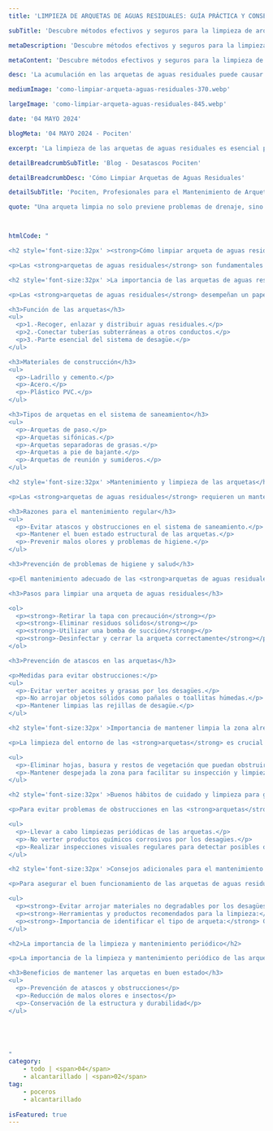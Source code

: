 ```yaml
---
title: 'LIMPIEZA DE ARQUETAS DE AGUAS RESIDUALES: GUÍA PRÁCTICA Y CONSEJOS'

subTitle: 'Descubre métodos efectivos y seguros para la limpieza de arquetas de aguas residuales'

metaDescription: 'Descubre métodos efectivos y seguros para la limpieza de arquetas de aguas residuales. Aprende a mantener tu sistema de drenaje eficiente con nuestra guía práctica y profesional'

metaContent: 'Descubre métodos efectivos y seguros para la limpieza de arquetas de aguas residuales. Aprende a mantener tu sistema de drenaje eficiente con nuestra guía práctica y profesional'

desc: 'La acumulación en las arquetas de aguas residuales puede causar graves problemas de obstrucción y malos olores, poniendo en riesgo tanto la eficiencia del sistema de drenaje como la salud pública'

mediumImage: 'como-limpiar-arqueta-aguas-residuales-370.webp'

largeImage: 'como-limpiar-arqueta-aguas-residuales-845.webp'

date: '04 MAYO 2024'

blogMeta: '04 MAYO 2024 - Pociten'

excerpt: 'La limpieza de las arquetas de aguas residuales es esencial para prevenir obstrucciones y malos olores. Este breve resumen te introduce a técnicas de limpieza que protegen tu hogar y el medio ambiente.'

detailBreadcrumbSubTitle: 'Blog - Desatascos Pociten'

detailBreadcrumbDesc: 'Cómo Limpiar Arquetas de Aguas Residuales'

detailSubTitle: 'Pociten, Profesionales para el Mantenimiento de Arquetas'

quote: "Una arqueta limpia no solo previene problemas de drenaje, sino que también asegura un entorno más saludable para todos. – Pociten"



htmlCode: "

<h2 style='font-size:32px' ><strong>Cómo limpiar arqueta de aguas residuales:</strong> Guía práctica y consejos - Pociten</h2>

<p>Las <strong>arquetas de aguas residuales</strong> son fundamentales en el sistema de saneamiento. Su limpieza y mantenimiento regular previenen problemas de higiene y obstrucciones. Es importante seguir pasos como <strong>retirar la tapa con precaución</strong>, <strong>eliminar residuos sólidos</strong>, utilizar una <strong>bomba de succión</strong>, <strong>desinfectar</strong> y <strong>cerrar correctamente</strong>. Evitar arrojar materiales no degradables y mantener limpia la zona alrededor son medidas clave para un correcto funcionamiento.</p>

<h2 style='font-size:32px' >La importancia de las arquetas de aguas residuales</h2>

<p>Las <strong>arquetas de aguas residuales</strong> desempeñan un papel crucial en el sistema de saneamiento, garantizando la correcta gestión de las aguas residuales en nuestras viviendas y comunidades. A continuación, se detallan aspectos relevantes relacionados con la función de las arquetas, los materiales de construcción utilizados y los diversos tipos presentes en el sistema de saneamiento:</p>

<h3>Función de las arquetas</h3>
<ul>
  <p>1.-Recoger, enlazar y distribuir aguas residuales.</p>
  <p>2.-Conectar tuberías subterráneas a otros conductos.</p>
  <p>3.-Parte esencial del sistema de desagüe.</p>
</ul>

<h3>Materiales de construcción</h3>
<ul>
  <p>-Ladrillo y cemento.</p>
  <p>-Acero.</p>
  <p>-Plástico PVC.</p>
</ul>

<h3>Tipos de arquetas en el sistema de saneamiento</h3>
<ul>
  <p>-Arquetas de paso.</p>
  <p>-Arquetas sifónicas.</p>
  <p>-Arquetas separadoras de grasas.</p>
  <p>-Arquetas a pie de bajante.</p>
  <p>-Arquetas de reunión y sumideros.</p>
</ul>

<h2 style='font-size:32px' >Mantenimiento y limpieza de las arquetas</h2>

<p>Las <strong>arquetas de aguas residuales</strong> requieren un mantenimiento regular para garantizar su correcto funcionamiento y prevenir problemas. A continuación se detallan las razones para llevar a cabo esta tarea, las medidas de prevención de problemas de higiene y salud, y los pasos necesarios para <strong>limpiar una arqueta de aguas residuales</strong> de manera efectiva.</p>

<h3>Razones para el mantenimiento regular</h3>
<ul>
  <p>-Evitar atascos y obstrucciones en el sistema de saneamiento.</p>
  <p>-Mantener el buen estado estructural de las arquetas.</p>
  <p>-Prevenir malos olores y problemas de higiene.</p>
</ul>

<h3>Prevención de problemas de higiene y salud</h3>

<p>El mantenimiento adecuado de las <strong>arquetas de aguas residuales</strong> contribuye a prevenir la acumulación de residuos, la proliferación de plagas y la aparición de malos olores en el entorno.</p>

<h3>Pasos para limpiar una arqueta de aguas residuales</h3>

<ol>
  <p><strong>-Retirar la tapa con precaución</strong></p>
  <p><strong>-Eliminar residuos sólidos</strong></p>
  <p><strong>-Utilizar una bomba de succión</strong></p>
  <p><strong>-Desinfectar y cerrar la arqueta correctamente</strong></p>
</ol>

<h3>Prevención de atascos en las arquetas</h3>

<p>Medidas para evitar obstrucciones:</p>
<ul>
  <p>-Evitar verter aceites y grasas por los desagües.</p>
  <p>-No arrojar objetos sólidos como pañales o toallitas húmedas.</p>
  <p>-Mantener limpias las rejillas de desagüe.</p>
</ul>

<h2 style='font-size:32px' >Importancia de mantener limpia la zona alrededor de las arquetas</h2>

<p>La limpieza del entorno de las <strong>arquetas</strong> es crucial para garantizar su correcto funcionamiento y prevenir atascos. Asegúrate de:</p>

<ul>
  <p>-Eliminar hojas, basura y restos de vegetación que puedan obstruir el acceso a las arquetas.</p>
  <p>-Mantener despejada la zona para facilitar su inspección y limpieza periódica.</p>
</ul>

<h2 style='font-size:32px' >Buenos hábitos de cuidado y limpieza para garantizar el correcto funcionamiento</h2>

<p>Para evitar problemas de obstrucciones en las <strong>arquetas</strong>, es importante adoptar buenos hábitos de cuidado y limpieza. Algunas recomendaciones son:</p>

<ul>
  <p>-Llevar a cabo limpiezas periódicas de las arquetas.</p>
  <p>-No verter productos químicos corrosivos por los desagües.</p>
  <p>-Realizar inspecciones visuales regulares para detectar posibles obstrucciones.</p>
</ul>

<h2 style='font-size:32px' >Consejos adicionales para el mantenimiento de arquetas</h2>

<p>Para asegurar el buen funcionamiento de las arquetas de aguas residuales, es fundamental tener en cuenta ciertas recomendaciones adicionales que pueden hacer la diferencia en su mantenimiento y limpieza.</p>

<ul>
  <p><strong>-Evitar arrojar materiales no degradables por los desagües:</strong> Deshechos sólidos, productos químicos o aceites pueden obstruir las arquetas y causar problemas en el sistema de saneamiento. Es importante tirar estos residuos en los contenedores adecuados para evitar daños en las tuberías.</p>
  <p><strong>-Herramientas y productos recomendados para la limpieza:</strong> Utilizar guantes, gafas y ropa de protección al limpiar las arquetas para evitar el contacto directo con los residuos. Contar con una bomba de succión, desinfectantes específicos para aguas residuales y cepillos de limpieza puede facilitar el proceso.</p>
  <p><strong>-Importancia de identificar el tipo de arqueta:</strong> Cada tipo de arqueta requiere un cuidado específico, por lo que es esencial conocer el modelo presente en el sistema de saneamiento. Al identificar correctamente el tipo de arqueta, se podrá realizar un mantenimiento más efectivo y prevenir posibles problemas futuros.</p>
</ul>

<h2>La importancia de la limpieza y mantenimiento periódico</h2>

<p>La importancia de la limpieza y mantenimiento periódico de las arquetas de aguas residuales radica en garantizar su correcto funcionamiento y prevenir problemas a largo plazo. A continuación, se detallan algunos beneficios de mantener estas estructuras en buen estado y se ofrecen consejos para un mantenimiento eficiente y seguro.</p>

<h3>Beneficios de mantener las arquetas en buen estado</h3>
<ul>
  <p>-Prevención de atascos y obstrucciones</p>
  <p>-Reducción de malos olores e insectos</p>
  <p>-Conservación de la estructura y durabilidad</p>
</ul>





"
category:
    - todo | <span>04</span>
    - alcantarillado | <span>02</span>
tag:
    - poceros
    - alcantarillado
    
isFeatured: true
---
```

